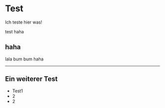 # Test

Ich teste hier was!

test
haha

## haha

lala
 bum bum
 haha

---

## Ein weiterer Test
- Test1
- 2
- 2
